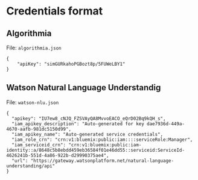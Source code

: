 # Credentials format

## Algorithmia

File: `algorithmia.json`

```
{
	"apiKey": "simGURkahoPGBozt8p/5FUWeLBY1"
}
```

## Watson Natural Language Understandig

File: `watson-nlu.json`

```
{
  "apikey": "IU7ew8_cNJQ_FZSVAyQA8MvvoEACO_eQrD02Bq9kQH_s",
  "iam_apikey_description": "Auto-generated for key dae7936d-449a-4670-aafb-981dc5150d99",
  "iam_apikey_name": "Auto-generated service credentials",
  "iam_role_crn": "crn:v1:bluemix:public:iam::::serviceRole:Manager",
  "iam_serviceid_crn": "crn:v1:bluemix:public:iam-identity::a/8648c5b8ebdd459eb36584f01e46dd55::serviceid:ServiceId-4626241b-551d-4a86-922b-d29990375ae4",
  "url": "https://gateway.watsonplatform.net/natural-language-understanding/api"
}
```